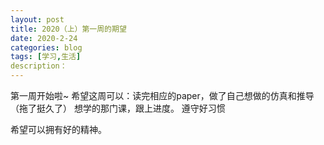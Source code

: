 ```yaml
---
layout: post
title: 2020（上）第一周的期望
date: 2020-2-24
categories: blog
tags: [学习,生活]
description：
---
```

第一周开始啦~
希望这周可以：读完相应的paper，做了自己想做的仿真和推导（拖了挺久了）
             想学的那门课，跟上进度。
             遵守好习惯
             
希望可以拥有好的精神。


    













